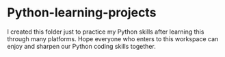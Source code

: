 # Python-learning-projects
I created this folder just to practice my Python skills after learning this through many platforms. 
Hope everyone who enters to this workspace can enjoy and sharpen our Python coding skills together.
